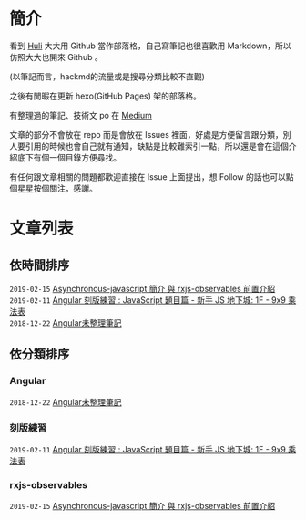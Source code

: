 # 簡介

看到 [Huli](https://github.com/aszx87410) 大大用 Github 當作部落格，自己寫筆記也很喜歡用 Markdown，所以仿照大大也開來 Github 。

(以筆記而言，hackmd的流量或是搜尋分類比較不直觀)

之後有閒暇在更新 hexo(GitHub Pages) 架的部落格。

有整理過的筆記、技術文 po 在 [Medium](https://medium.com/@Ashe_Li)


文章的部分不會放在 repo 而是會放在 Issues 裡面，好處是方便留言跟分類，別人要引用的時候也會自己就有通知，缺點是比較難索引一點，所以還是會在這個介紹底下有個一個目錄方便尋找。

有任何跟文章相關的問題都歡迎直接在 Issue 上面提出，想 Follow 的話也可以點個星星按個關注，感謝。

# 文章列表

## 依時間排序

`2019-02-15`  [Asynchronous-javascript 簡介 與 rxjs-observables 前置介紹](https://github.com/lucifiel0121/blog/issues/3)  
`2019-02-11`  [Angular 刻版練習 : JavaScript 題目篇 - 新手 JS 地下城: 1F - 9x9 乘法表 ](https://github.com/lucifiel0121/blog/issues/2)  
`2018-12-22`  [Angular未整理筆記](https://github.com/lucifiel0121/blog/issues/1)  

## 依分類排序

### Angular 

`2018-12-22`  [Angular未整理筆記](https://github.com/lucifiel0121/blog/issues/1)  

### 刻版練習

`2019-02-11`  [Angular 刻版練習 : JavaScript 題目篇 - 新手 JS 地下城: 1F - 9x9 乘法表 ](https://github.com/lucifiel0121/blog/issues/2)  

### rxjs-observables

`2019-02-15`  [Asynchronous-javascript 簡介 與 rxjs-observables 前置介紹](https://github.com/lucifiel0121/blog/issues/3)  
